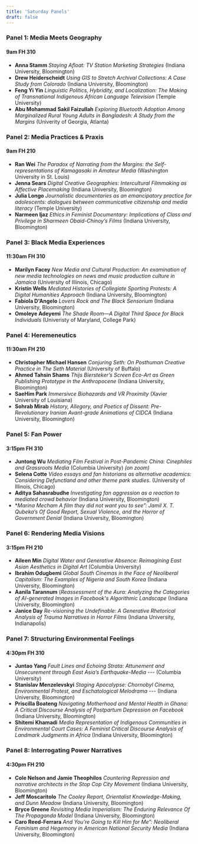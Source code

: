 ```yaml
---
title: 'Saturday Panels'
draft: false
---
```




### Panel 1: Media Meets Geography ###

#### 9am FH 310 ####

- **Anna Stamm** *Staying Afloat: TV Station Marketing Strategies*
(Indiana University, Bloomington)
- **Drew Heiderscheidt**   *Using GIS to Stretch Archival Collections: A Case Study from Colorado*
(Indiana University, Bloomington)
- **Feng Yi Yin**	 *Linguistic Politics, Hybridity, and Localization: The Making of Transnational Indigenous African Language Television*
(Temple University)
- **Abu Mohammad Sakil Faizullah** *Exploring Bluetooth Adoption Among Marginalized Rural Young Adults in Bangladesh: A Study from the Margins*
(Univerity of Georgia, Atlanta)
 &nbsp;

### Panel 2: Media Practices & Praxis ###
#### 9am FH 210 ####


- **Ran Wei** *The Paradox of Narrating from the Margins: the Self-representations of Kamagasaki in Amateur Media*
(Washington University in St. Louis)
- **Jenna Sears** *Digital Creative Geographies: Intercultural Filmmaking as Affective Placemaking*
(Indiana University, Bloomington)
- **Julia Longo**	 *Journalistic documentaries as an emancipatory practice for adolescents: dialogues between communicative citizenship and media literacy*
(Temple University)
- **Narmeen Ijaz** *Ethics in Feminist Documentary: Implications of Class and Privilege in Sharmeen Obaid-Chinoy’s Films* (Indiana University, Bloomington)
 &nbsp;

### Panel 3: Black Media Experiences ###
#### 11:30am FH 310 ####

- **Marilyn Facey** *New Media and Cultural Production: An examination of new media technologies on news and music production culture in Jamaica* (University of Illinois, Chicago)
- **Kristin Wells**  *Mediated Histories of Collegiate Sporting Protests: A Digital Humanities Approach* (Indiana University, Bloomington)
- **Fabiola D'Angelo**	*Lovers Rock and The Black Sensorium* (Indiana University, Bloomington)
- **Omoleye Adeyemi**	*The Shade Room—A Digital Third Space for Black Individuals* (Univeristy of Maryland, College Park)
 &nbsp;

### Panel 4: Heremeneutics ###
#### 11:30am FH 210 ####

- **Christopher Michael Hansen**  *Conjuring Seth: On Posthuman Creative Practice in The Seth Material*  (University of Buffalo)
- **Ahmed Tahsin Shams** *Thijs Biersteker’s Screen Eco-Art as Green Publishing Prototype in the Anthropocene*  (Indiana University, Bloomington)
- **SaeHim Park** *Immersivce Biohazards and VR Proximity* (Xavier University of Louisiana)
- **Sohrab Mirab**  *History, Allegory, and Poetics of Dissent: Pre-Revolutionary Iranian Avant-grade Animations of CIDCA*  (Indiana University, Bloomington)
 &nbsp;


### Panel 5: Fan Power ###
#### 3:15pm FH 310 ####

- **Juntong Wu** *Mediating Film Festival in Post-Pandemic China: Cinephiles and Grassroots Media* (Columbia University) *(on zoom)*
- **Selena Cotte** *Video essays and fan historians as alternative academics: Considering Defunctland and other theme park studies.* (University of Illinois, Chicago)
- **Aditya Sahasrabudhe** *Investigating fan aggression as a reaction to mediated crowd behavior* (Indiana University, Bloomington)
- **Marina Mecham* *A film they did not want you to see”: Jamil X. T. Qubeka’s Of Good Report, Sexual Violence, and the Horror of Government Denial* (Indiana University, Bloomington)
&nbsp;

### Panel 6: Rendering Media Visions ###
#### 3:15pm FH 210 ####

- **Aileen Min** *Digital Water and Generative Absence: Reimagining East Asian Aesthetics in Digital Art* (Columbia University)
- **Ibrahim Odugbemi** *Global South Cinemas in the Face of Neoliberal Capitalism: The Examples of Nigeria and South Korea* (Indiana University, Bloomington)
- **Aanila Tarannum** (*Reassessment of the Aura: Analyzing the Categories of AI-generated Images in Facebook's Algorithmic Landscape* (Indiana University, Bloomington)
- **Janice Day** *Re-visioning the Undefinable: A Generative Rhetorical Analysis of Trauma Narratives in Horror Films* (Indiana University, Indianapolis)
&nbsp;


### Panel 7: Structuring Environmental Feelings ###
#### 4:30pm FH 310 ####

- **Juntao Yang**  *Fault Lines and Echoing Strata: Attunement and Unsecurement through East Asia’s Earthquake-Media* --- (Columbia University)
- **Stanislav Menzelevskyi**  *Staging Apocalypse: Chornobyl Cinema, Environmental Protest, and Eschatological Melodrama* --- (Indiana University, Bloomington)
- **Priscilla Boateng**  *Navigating Motherhood and Mental Health in Ghana: A Critical Discourse Analysis of Postpartum Depression on Facebook* (Indiana University, Bloomington)
- **Shitemi Khamadi** *Media Representation of Indigenous Communities in Environmental Court Cases: A Feminist Critical Discourse Analysis of Landmark Judgments in Africa* (Indiana University, Bloomington)
&nbsp;

### Panel 8: Interrogating Power Narratives ###
#### 4:30pm FH 210 ####

- **Cole Nelson and Jamie Theophilos**	*Countering Repression and narrative architects in the Stop Cop City Movement* (Indiana University, Bloomington)
- **Jeff Moscaritolo** *The Cooley Report, Orientalist Knowledge-Making, and Dunn Meadow* (Indiana University, Bloomington)
- **Bryce Greene**	*Revisiting Media Imperialism: The Enduring Relevance Of The Propaganda Model* (Indiana University, Bloomington)
- **Caro Reed-Ferrara**	*And You’re Going to Kill Him for Me”: Neoliberal Feminism and Hegemony in American National Security Media* (Indiana University, Bloomington)
